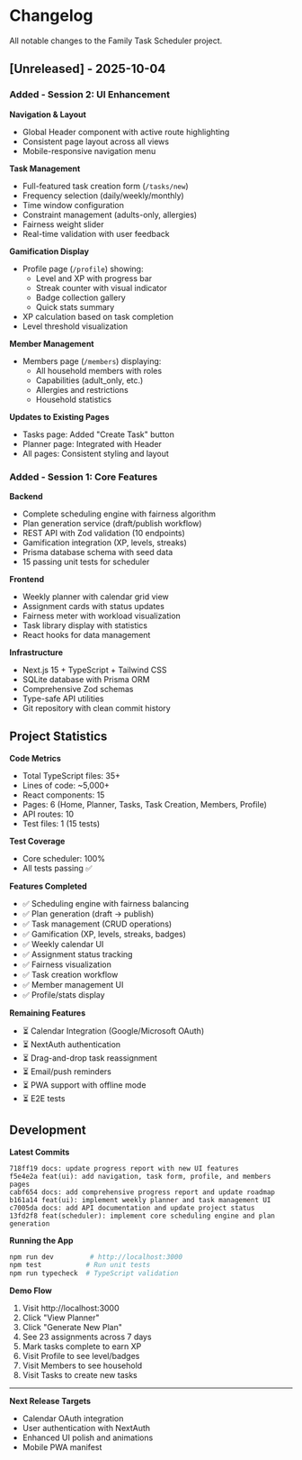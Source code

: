 # Changelog

All notable changes to the Family Task Scheduler project.

## [Unreleased] - 2025-10-04

### Added - Session 2: UI Enhancement

**Navigation & Layout**
- Global Header component with active route highlighting
- Consistent page layout across all views
- Mobile-responsive navigation menu

**Task Management**
- Full-featured task creation form (`/tasks/new`)
- Frequency selection (daily/weekly/monthly)
- Time window configuration
- Constraint management (adults-only, allergies)
- Fairness weight slider
- Real-time validation with user feedback

**Gamification Display**
- Profile page (`/profile`) showing:
  - Level and XP with progress bar
  - Streak counter with visual indicator
  - Badge collection gallery
  - Quick stats summary
- XP calculation based on task completion
- Level threshold visualization

**Member Management**
- Members page (`/members`) displaying:
  - All household members with roles
  - Capabilities (adult_only, etc.)
  - Allergies and restrictions
  - Household statistics

**Updates to Existing Pages**
- Tasks page: Added "Create Task" button
- Planner page: Integrated with Header
- All pages: Consistent styling and layout

### Added - Session 1: Core Features

**Backend**
- Complete scheduling engine with fairness algorithm
- Plan generation service (draft/publish workflow)
- REST API with Zod validation (10 endpoints)
- Gamification integration (XP, levels, streaks)
- Prisma database schema with seed data
- 15 passing unit tests for scheduler

**Frontend**
- Weekly planner with calendar grid view
- Assignment cards with status updates
- Fairness meter with workload visualization
- Task library display with statistics
- React hooks for data management

**Infrastructure**
- Next.js 15 + TypeScript + Tailwind CSS
- SQLite database with Prisma ORM
- Comprehensive Zod schemas
- Type-safe API utilities
- Git repository with clean commit history

## Project Statistics

**Code Metrics**
- Total TypeScript files: 35+
- Lines of code: ~5,000+
- React components: 15
- Pages: 6 (Home, Planner, Tasks, Task Creation, Members, Profile)
- API routes: 10
- Test files: 1 (15 tests)

**Test Coverage**
- Core scheduler: 100%
- All tests passing ✅

**Features Completed**
- ✅ Scheduling engine with fairness balancing
- ✅ Plan generation (draft → publish)
- ✅ Task management (CRUD operations)
- ✅ Gamification (XP, levels, streaks, badges)
- ✅ Weekly calendar UI
- ✅ Assignment status tracking
- ✅ Fairness visualization
- ✅ Task creation workflow
- ✅ Member management UI
- ✅ Profile/stats display

**Remaining Features**
- ⏳ Calendar Integration (Google/Microsoft OAuth)
- ⏳ NextAuth authentication
- ⏳ Drag-and-drop task reassignment
- ⏳ Email/push reminders
- ⏳ PWA support with offline mode
- ⏳ E2E tests

## Development

**Latest Commits**
```
718ff19 docs: update progress report with new UI features
f5e4e2a feat(ui): add navigation, task form, profile, and members pages
cabf654 docs: add comprehensive progress report and update roadmap
b161a14 feat(ui): implement weekly planner and task management UI
c7005da docs: add API documentation and update project status
13fd2f8 feat(scheduler): implement core scheduling engine and plan generation
```

**Running the App**
```bash
npm run dev         # http://localhost:3000
npm test           # Run unit tests
npm run typecheck  # TypeScript validation
```

**Demo Flow**
1. Visit http://localhost:3000
2. Click "View Planner"
3. Click "Generate New Plan"
4. See 23 assignments across 7 days
5. Mark tasks complete to earn XP
6. Visit Profile to see level/badges
7. Visit Members to see household
8. Visit Tasks to create new tasks

---

**Next Release Targets**
- Calendar OAuth integration
- User authentication with NextAuth
- Enhanced UI polish and animations
- Mobile PWA manifest
